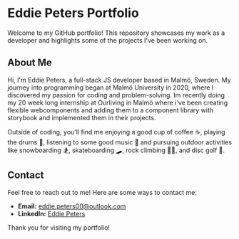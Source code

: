 # Eddie Peters Portfolio

Welcome to my GitHub portfolio! This repository showcases my work as a developer and highlights some of the projects I've been working on. 

## About Me
Hi, I'm Eddie Peters, a full-stack JS developer based in Malmö, Sweden. My journey into programming began at Malmö University in 2020, where I discovered my passion for coding and problem-solving. Im recently doing my 20 week long internship at Ourliving in Malmö where i've been creating flexible webcomponents and adding them to a component library with storybook and implemented them in their projects.

Outside of coding, you'll find me enjoying a good cup of coffee ☕, playing the drums 🥁, listening to some good music 🎵 and pursuing outdoor activities like snowboarding 🏂, skateboarding 🛹, rock climbing 🧗‍♂️, and disc golf 🥏.

## Contact

Feel free to reach out to me! Here are some ways to contact me:

- **Email:** [eddie.peters00@outlook.com](mailto:eddie.peters00@outlook.com)
- **LinkedIn:** [Eddie Peters]([https://www.linkedin.com/in/your-linkedin-profile](https://linkedin.com/in/eddie-peters00))


Thank you for visiting my portfolio!
